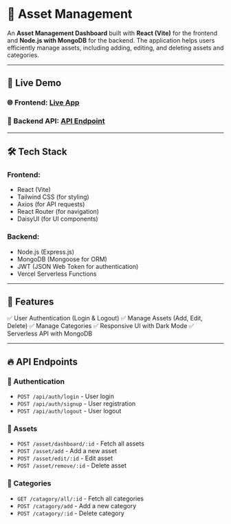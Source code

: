 # 📌 Asset Management

An **Asset Management Dashboard** built with **React (Vite)** for the frontend and **Node.js with MongoDB** for the backend. The application helps users efficiently manage assets, including adding, editing, and deleting assets and categories.

---

## 🚀 Live Demo
### 🌐 Frontend: [Live App](https://inspacco-frontend.vercel.app/)
### 🔗 Backend API: [API Endpoint](https://insapcco-project.vercel.app/)

---

## 🛠️ Tech Stack
### Frontend:
- React (Vite)
- Tailwind CSS (for styling)
- Axios (for API requests)
- React Router (for navigation)
- DaisyUI (for UI components)

### Backend:
- Node.js (Express.js)
- MongoDB (Mongoose for ORM)
- JWT (JSON Web Token for authentication)
- Vercel Serverless Functions

---

## 📝 Features
✅ User Authentication (Login & Logout)
✅ Manage Assets (Add, Edit, Delete)
✅ Manage Categories
✅ Responsive UI with Dark Mode
✅ Serverless API with MongoDB

---

## 🔥 API Endpoints
### 🔹 Authentication
- `POST /api/auth/login` - User login
- `POST /api/auth/signup` - User registration
- `POST /api/auth/logout` - User logout

### 🔹 Assets
- `POST /asset/dashboard/:id` - Fetch all assets
- `POST /asset/add` - Add a new asset
- `POST /asset/edit/:id` - Edit asset
- `POST /asset/remove/:id` - Delete asset

### 🔹 Categories
- `GET /catagory/all/:id` - Fetch all categories
- `POST /catagory/add` - Add a new category
- `POST /catagory/:id` - Delete category
